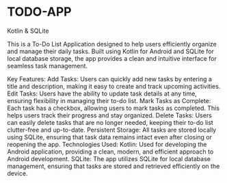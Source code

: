 # TODO-APP
Kotlin & SQLite

This is a To-Do List Application designed to help users efficiently organize and manage their daily tasks. Built using Kotlin for Android and SQLite for local database storage, the app provides a clean and intuitive interface for seamless task management.

Key Features:
Add Tasks: Users can quickly add new tasks by entering a title and description, making it easy to create and track upcoming activities.
Edit Tasks: Users have the ability to update task details at any time, ensuring flexibility in managing their to-do list.
Mark Tasks as Complete: Each task has a checkbox, allowing users to mark tasks as completed. This helps users track their progress and stay organized.
Delete Tasks: Users can easily delete tasks that are no longer needed, keeping their to-do list clutter-free and up-to-date.
Persistent Storage: All tasks are stored locally using SQLite, ensuring that task data remains intact even after closing or reopening the app.
Technologies Used:
Kotlin: Used for developing the Android application, providing a clean, modern, and efficient approach to Android development.
SQLite: The app utilizes SQLite for local database management, ensuring that tasks are stored and retrieved efficiently on the device.
